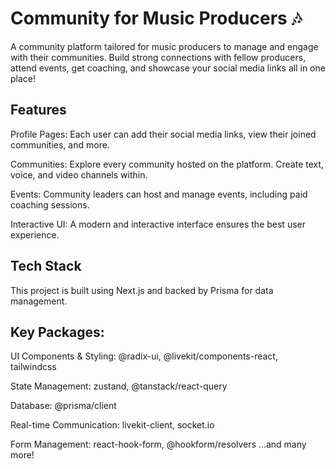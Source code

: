 # Community for Music Producers 🎶 #

A community platform tailored for music producers to manage and engage with their communities. Build strong connections with fellow producers, attend events, get coaching, and showcase your social media links all in one place!

## Features ##

Profile Pages: Each user can add their social media links, view their joined communities, and more.

Communities: Explore every community hosted on the platform. Create text, voice, and video channels within.

Events: Community leaders can host and manage events, including paid coaching sessions.

Interactive UI: A modern and interactive interface ensures the best user experience.

## Tech Stack ##

This project is built using Next.js and backed by Prisma for data management.

## Key Packages: ##

UI Components & Styling: @radix-ui, @livekit/components-react, tailwindcss

State Management: zustand, @tanstack/react-query

Database: @prisma/client

Real-time Communication: livekit-client, socket.io

Form Management: react-hook-form, @hookform/resolvers
...and many more!